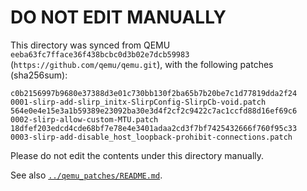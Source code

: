 # DO NOT EDIT MANUALLY

This directory was synced from QEMU `eeba63fc7fface36f438bcbc0d3b02e7dcb59983` (`https://github.com/qemu/qemu.git`),
with the following patches (sha256sum):
```
c0b2156997b9680e37388d3e01c730bb130f2ba65b7b20be7c1d77819dda2f24  0001-slirp-add-slirp_initx-SlirpConfig-SlirpCb-void.patch
564e0e4e15e3a1b59389e23092ba30e3d4f2cf2c9422c7ac1ccfd88d16ef69c6  0002-slirp-allow-custom-MTU.patch
18dfef203edcd4cde68bf7e78e4e3401adaa2cd3f7bf7425432666f760f95c33  0003-slirp-add-disable_host_loopback-prohibit-connections.patch
```

Please do not edit the contents under this directory manually.

See also [`../qemu_patches/README.md`](../qemu_patches/README.md).
